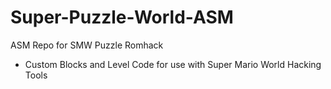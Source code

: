 # Super-Puzzle-World-ASM
ASM Repo for SMW Puzzle Romhack
- Custom Blocks and Level Code for use with Super Mario World Hacking Tools
